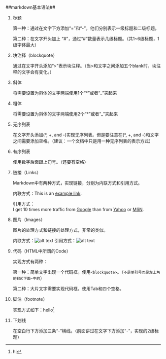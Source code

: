 ##markdown基本语法##


1. 标题

	第一种：通过在文字下方添加“=”和“-”，他们分别表示一级标题和二级标题。

	第二种：在文字开头加上 “#”，通过“#”数量表示几级标题。（共1~6级标题，1级字体最大）

2. 块注释（blockquote）
	
	通过在文字开头添加“>”表示块注释。（当>和文字之间添加五个blank时，块注释的文字会有变化。）

3. 斜体
	
	将需要设置为斜体的文字两端使用1个“*”或者“_”夹起来

4. 粗体

	将需要设置为斜体的文字两端使用2个“*”或者“_”夹起来

5. 无序列表

	在文字开头添加(\*, +, and -)实现无序列表。但是要注意在(\*, +, and -)和文字之间需要添加空格。（建议：一个文档中只是用一种无序列表的表示方式）

6. 有序列表

	使用数字后面跟上句号。（还要有空格）

7. 链接（Links）
	
	Markdown中有两种方式，实现链接，分别为内联方式和引用方式。

	内联方式：This is an [example link](http://example.com/).
	
	引用方式：	
	I get 10 times more traffic from [Google][1] than from [Yahoo][2] or [MSN][3].  

	[1]: http://google.com/        "Google" 
	[2]: http://search.yahoo.com/  "Yahoo Search" 
	[3]: http://search.msn.com/    "MSN Search"

 

8. 图片（Images）
	
	图片的处理方式和链接的处理方式，非常的类似。

	内联方式：![alt text](/path/to/img.jpg "Title")
	引用方式：![alt text][id]

	[id]: /path/to/img.jpg "Title"

9. 代码（HTML中所谓的Code）

	实现方式有两种：

	第一种：简单文字出现一个代码框。使用`<blockquote>`。（`不是单引号而是左上角的ESC下面~中的`）

	第二种：大片文字需要实现代码框。使用Tab和四个空格。

10. 脚注（footnote）

	实现方式如下：hello[^hello]

	[^hello]: hi

11. 下划线

	在空白行下方添加三条“-”横线。（前面讲过在文字下方添加“-”，实现的2级标题）

